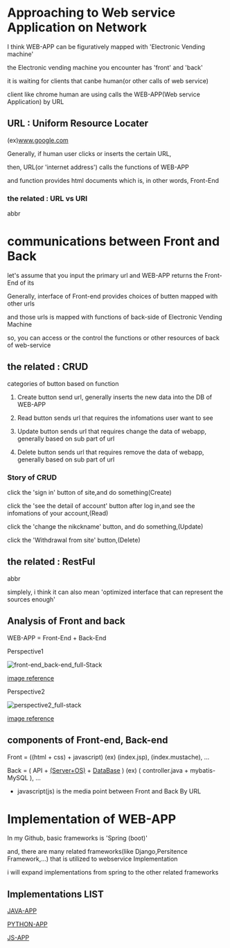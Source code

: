 # Approaching to Web service Application on Network

I think WEB-APP can be figuratively mapped with 'Electronic Vending machine'

the Electronic vending machine you encounter has 'front' and 'back'

it is waiting for clients that canbe human(or other calls of web service)

client like chrome human are using calls the WEB-APP(Web service Application) by URL

## URL : Uniform Resource Locater
(ex)www.google.com

Generally, if human user clicks or inserts the certain URL,

then, URL(or 'internet address') calls the functions of WEB-APP

and function provides html documents which is, in other words, Front-End

### the related : URL vs URI
abbr 

# communications between Front and Back

let's assume that you input the primary url and WEB-APP returns the Front-End of its

Generally, interface of Front-end provides choices of butten mapped with other urls

and those urls is mapped with functions of back-side of Electronic Vending Machine

so, you can access or the control the functions or other resources of back of web-service

## the related : CRUD
categories of button based on function

1. Create
button send url, generally inserts the new data into the DB of WEB-APP

2. Read
button sends url that requires the infomations user want to see

3. Update
button sends url that requires change the data of webapp, generally based on sub part of url

4. Delete
button sends url that requires remove the data of webapp, generally based on sub part of url

### Story of CRUD
click the 'sign in' button of site,and do something(Create)

click the 'see the detail of account' button after log in,and see the infomations of your account,(Read)

click the 'change the nikckname' button, and do something,(Update)

click the 'Withdrawal from site' button,(Delete)

## the related : RestFul
abbr

simplely, i think it can also mean 'optimized interface that can represent the sources enough' 

## Analysis of Front and back
WEB-APP = Front-End + Back-End

Perspective1

![front-end_back-end_full-Stack](https://user-images.githubusercontent.com/88543657/149053803-39be2d86-6fe5-4d55-be00-99dde2ac8e7d.png)

[image reference](https://www.a-mean-blog.com/images/rqvbk2p56xjsis3ut1ta/front-end_back-end_full-Stack.png)

Perspective2

![perspective2_full-stack](https://user-images.githubusercontent.com/88543657/149053816-3ad0307c-11fb-4fb8-bc60-4311855cbe29.png)

[image reference](https://blog.dalso.org/language/web/6523)

## components of Front-end, Back-end
Front = ((html + css) + javascript)
(ex) (index.jsp), (index.mustache), ...

Back = ( API + [(Server+OS)](https://github.com/devsacti/OperatingSystem) + [DataBase](https://github.com/devsacti/Query-and-Extensions) )
(ex) ( controller.java + mybatis-MySQL ), ...

* javascript(js) is the media point between Front and Back By URL

# Implementation of WEB-APP

In my Github, basic frameworks is 'Spring (boot)'

and, there are many related frameworks(like Django,Persitence Framework,...) that is utilized to webservice Implementation

i will expand implementations from spring to the other related frameworks 

## Implementations LIST
[JAVA-APP](https://github.com/devsacti/JAVA-APP)

[PYTHON-APP](https://github.com/devsacti/PYTHON-APP)

[JS-APP](https://github.com/devsacti/JS-APP)
